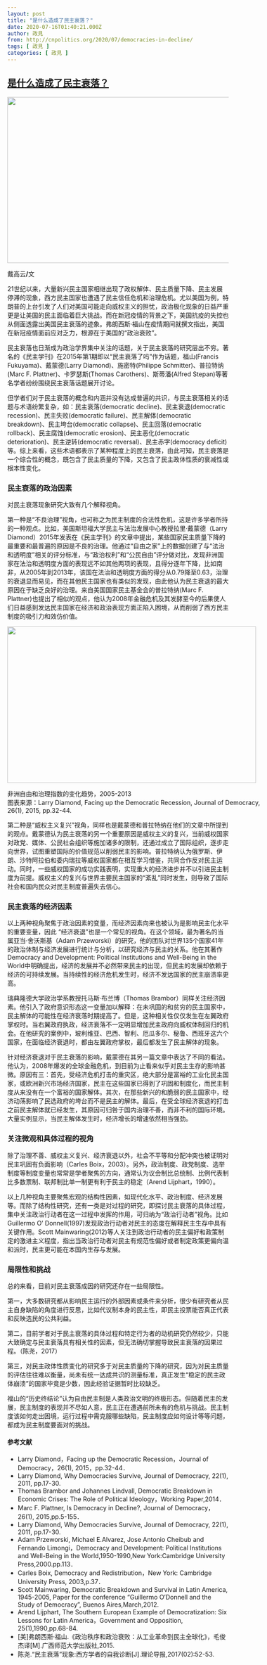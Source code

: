 ```yaml
---
layout: post
title: "是什么造成了民主衰落？"
date: 2020-07-16T01:40:21.000Z
author: 政見
from: http://cnpolitics.org/2020/07/democracies-in-decline/
tags: [ 政見 ]
categories: [ 政見 ]
---
```

<!--1594863621000-->
[是什么造成了民主衰落？](http://cnpolitics.org/2020/07/democracies-in-decline/)
------

<div>
<p><a href="http://cnpolitics.org/wp-content/uploads/2020/07/20200719-13.png"><img class="alignnone size-full wp-image-13272" src="http://cnpolitics.org/wp-content/uploads/2020/07/20200719-13.png" alt="" width="566" height="378" srcset="http://cnpolitics.org/wp-content/uploads/2020/07/20200719-13.png 566w, http://cnpolitics.org/wp-content/uploads/2020/07/20200719-13-300x200.png 300w" sizes="(max-width: 566px) 100vw, 566px" /></a></p><p>戴高云<strong>/</strong>文</p><p>21世纪以来，大量新兴民主国家相继出现了政权解体、民主质量下降、民主发展停滞的现象，西方民主国家也遭遇了民主信任危机和治理危机。尤以美国为例，特朗普的上台引发了人们对美国可能走向威权主义的担忧，政治极化现象的日益严重更是让美国的民主面临着巨大挑战。而在新冠疫情的背景之下，美国抗疫的失控也从侧面透露出美国民主衰落的迹象。弗朗西斯·福山在疫情期间就撰文指出，美国在新冠疫情面前应对乏力，根源在于美国的“政治衰败”。</p><p>民主衰落也日渐成为政治学界集中关注的话题，关于民主衰落的研究层出不穷。著名的《民主学刊》在2015年第1期即以“民主衰落了吗”作为话题，福山(Francis Fukuyama)、戴蒙德(Larry Diamond)、施密特(Philippe Schmitter)、普拉特纳(Marc F. Plattner)、卡罗瑟斯(Thomas Carothers)、斯蒂潘(Alfred Stepan)等著名学者纷纷围绕民主衰落话题展开讨论。</p><p>但学者们对于民主衰落的概念和内涵并没有达成普遍的共识，与民主衰落相关的话题与术语纷繁复杂，如：民主衰落(democratic decline)、民主衰退(democratic recession)、民主失败(democratic failure)、民主解体(democratic breakdown)、民主垮台(democratic collapse)、民主回落(democratic rollback)、民主腐蚀(democratic erosion)、民主恶化(democratic deterioration)、民主逆转(democratic reversal)、民主赤字(democracy deficit) 等。综上来看，这些术语都表示了某种程度上的民主衰落，由此可知，民主衰落是一个综合性的概念，既包含了民主质量的下降，又包含了民主政体性质的衰减性或根本性变化。</p><h3>民主衰落的政治因素</h3><p>对民主衰落现象研究大致有几个解释视角。</p><p>第一种是“不良治理”视角，也可称之为民主制度的合法性危机，这是许多学者所持的一种观点。比如，美国斯坦福大学民主与法治发展中心教授拉里·戴蒙德（Larry Diamond）2015年发表在《民主学刊》的文章中提出，某些国家民主质量下降的最重要和最普遍的原因是不良的治理。他通过“自由之家”上的数据创建了与“法治和透明度”相关的评分标准，与“政治权利”和“公民自由”评分做对比，发现非洲国家在法治和透明度方面的表现远不如其他两项的表现，且得分逐年下降，比如南非，从2005年到2013年，该国在法治和透明度方面的得分从0.79降至0.63，治理的衰退显而易见，而在其他民主国家也有类似的发现，由此他认为民主衰退的最大原因在于缺乏良好的治理。来自美国国家民主基金会的普拉特纳(Marc F. Plattner)也提出了相似的观点，他认为2008年金融危机及其发酵至今的后果使人们日益感到发达民主国家在经济和政治表现方面正陷入困境，从而削弱了西方民主制度的吸引力和效仿价值。</p><div id="attachment_13273" style="width: 576px" class="wp-caption alignnone"><a href="http://cnpolitics.org/wp-content/uploads/2020/07/20200719-14.png"><img class="size-full wp-image-13273" src="http://cnpolitics.org/wp-content/uploads/2020/07/20200719-14.png" alt="" width="566" height="356" srcset="http://cnpolitics.org/wp-content/uploads/2020/07/20200719-14.png 566w, http://cnpolitics.org/wp-content/uploads/2020/07/20200719-14-300x189.png 300w" sizes="(max-width: 566px) 100vw, 566px" /></a><p class="wp-caption-text">非洲自由和治理指数的变化趋势，2005-2013<br />图表来源：Larry Diamond, Facing up the Democratic Recession, Journal of Democracy, 26(1), 2015, pp.32-44.</p></div><p>第二种是“威权主义复兴”视角，同样也是戴蒙德和普拉特纳在他们的文章中所提到的观点。戴蒙德认为民主衰落的另一个重要原因是威权主义的复兴，当前威权国家对政党、媒体、公民社会组织等施加诸多的限制，还通过成立了国际组织，逐步走向世界，试图重塑国际的价值规范以削弱民主的影响。普拉特纳认为俄罗斯、伊朗、沙特阿拉伯和委内瑞拉等威权国家都在相互学习借鉴，共同合作反对民主运动。同时，一些威权国家的成功实践表明，实现重大的经济进步并不以引进民主制度为前提。威权主义的复兴与世界主要民主国家的“紊乱”同时发生，则导致了国际社会和国内民众对民主制度普遍失去信心。</p><h3>民主衰落的经济因素</h3><p>以上两种视角聚焦于政治因素的变量，而经济因素向来也被认为是影响民主化水平的重要变量，因此 “经济衰退”也是一个常见的视角。在这个领域，最为著名的当属亚当·舍沃斯基（Adam Przeworski）的研究，他的团队对世界135个国家41年的政治体制与经济发展进行统计与分析，以研究经济与民主的关系。他在其著作Democracy and Development: Political Institutions and Well-Being in the World中明确提出，经济的发展并不必然带来民主的出现，但民主的发展却依赖于经济的可持续发展。当持续性的经济危机发生时，经济不发达国家的民主崩溃率更高。</p><p>瑞典隆德大学政治学系教授托马斯·布兰博（Thomas Brambor）同样关注经济因素。他引入了政府意识形态这一变量加以解释：在未巩固的和贫穷的民主国家中，民主解体的可能性在经济衰落时期提高了。但是，这种相关性仅仅发生在左翼政府掌权时。当右翼政府执政，经济衰落不一定明显增加民主政府向威权体制回归的机会。在他研究的案例中，玻利维亚、巴西、智利、厄瓜多尔、秘鲁、西班牙这六个国家，在面临经济衰退时，都由左翼政府掌权，最后都发生了民主解体的现象。</p><p>针对经济衰退对于民主衰落的影响，戴蒙德在其另一篇文章中表达了不同的看法。他认为，2008年爆发的全球金融危机，到目前为止看来似乎对民主生存的影响甚微。原因有三：首先，受经济危机打击的重灾区，绝大部分是富裕的工业化民主国家，或欧洲新兴市场经济国家，民主在这些国家已得到了巩固和制度化，而民主制度从来没有在一个富裕的国家解体。其次，在那些新兴的和脆弱的民主国家中，经济动荡影响了民选政府的垮台而不是民主的解体。最后，在受全球经济衰退的打击之前民主解体就已经发生，其原因可归咎于国内治理不善，而非不利的国际环境。大量实例显示，当民主解体发生时，经济增长的增速依然相当强劲。</p><h3>关注微观和具体过程的视角</h3><p>除了治理不善、威权主义复兴、经济衰退以外，社会不平等和分配冲突也被证明对民主巩固有负面影响（Carles Boix，2003）。另外，政治制度、政党制度、选举制度等制度变量也常常是学者聚焦的方向，通常认为议会制比总统制、比例代表制比多数票制、联邦制比单一制更有利于民主的稳定（Arend Lijphart，1990）。</p><p>以上几种视角主要聚焦宏观的结构性因素，如现代化水平、政治制度、经济发展等。而除了结构性研究，还有一类是对过程的研究，即探讨民主衰落的具体过程，集中关注政治行动者在这一过程中发挥的作用，可归纳为“政治行动者”视角。比如Guillermo O’ Donnell(1997)发现政治行动者对民主的态度在解释民主生存中具有关键作用。Scott Mainwaring(2012)等人关注到政治行动者的民主偏好和政策制定的激进主义程度，指出当政治行动者对民主有规范性偏好或者制定政策更偏向温和派时，民主更可能在本国内生存与发展。</p><h3>局限性和挑战</h3><p>总的来看，目前对民主衰落成因的研究还存在一些局限性。</p><p>第一，大多数研究都从影响民主运行的外部因素或条件来分析，很少有研究者从民主自身缺陷的角度进行反思，比如代议制本身的民主性，即民主投票能否真正代表和反映选民的公共利益。</p><p>第二，目前学者对于民主衰落的具体过程和特定行为者的动机研究仍然较少，只能大致确定与民主衰落具有相关性的因素，但无法确切掌握导致民主衰落的因果过程。（陈尧，2017）</p><p>第三，对民主政体性质变化的研究多于对民主质量的下降的研究，因为对民主质量的评估往往难以衡量，尚未有统一达成共识的测量标准，真正发生“稳定的民主政体崩溃”的国家毕竟是少数，因此经验证据暂时比较缺乏。</p><p>福山的“历史终结论”认为自由民主制是人类政治文明的终极形态。但随着民主的发展，民主制度的表现并不尽如人意，民主正在遭遇前所未有的危机与挑战。民主制度该如何走出困境，运行过程中需克服哪些缺陷，民主制度应如何设计等等问题，都成为民主制度要面对的挑战。</p><div class="post-endnote"><h4>参考文献</h4><ul><li>Larry Diamond，Facing up the Democratic Recession，Journal of Democracy，26(1), 2015，pp.32-44．</li><li>Larry Diamond, Why Democracies Survive, Journal of Democracy, 22(1), 2011, pp.17-30.</li><li>Thomas Brambor and Johannes Lindvall, Democratic Breakdown in Economic Crises: The Role of Political Ideology，Working Paper,2014．</li><li>Marc F. Plattner, Is Democracy in Decline?, Journal of Democracy，26(1), 2015,pp.5-155．</li><li>Larry Diamond, Why Democracies Survive, Journal of Democracy, 22(1), 2011, pp.17-30.</li><li>Adam Przeworski, Michael E.Alvarez, Jose Antonio Cheibub and Fernando Limongi，Democracy and Development: Political Institutions and Well-Being in the World,1950-1990,New York:Cambridge University Press,2000.pp.113．</li><li>Carles Boix, Democracy and Redistribution，New York: Cambridge University Press, 2003,p.37．</li><li>Scott Mainwaring, Democratic Breakdown and Survival in Latin America, 1945-2005, Paper for the conference “Guillermo O’Donnell and the Study of Democracy”, Buenos Aires,March,2012.</li><li>Arend Lijphart, The Southern European Example of Democratization: Six Lessons for Latin America，Government and Opposition, 25(1),1990,pp.68-84.</li><li>[美]弗朗西斯·福山.《政治秩序和政治衰败：从工业革命到民主全球化》，毛俊杰译[M].广西师范大学出版社,2015.</li><li>陈尧.“民主衰落”现象:西方学者的自我诊断[J].理论导报,2017(02):52-53.</li></ul></div>
</div>
